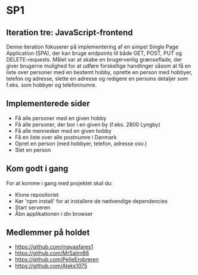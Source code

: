 # SP1

## Iteration tre: JavaScript-frontend

Denne iteration fokuserer på implementering af en simpel Single Page Application (SPA), der kan bruge endpoints til både GET, POST, PUT og DELETE-requests. Målet var at skabe en brugervenlig grænseflade, der giver brugerne mulighed for at udføre forskellige handlinger såsom at få en liste over personer med en bestemt hobby, oprette en person med hobbyer, telefon og adresse, slette en adresse og redigere en persons detaljer som f.eks. som hobbyer og telefonnumre.

## Implementerede sider

- Få alle personer med en given hobby
- Få alle personer, der bor i en given by (f.eks. 2800 Lyngby)
- Få alle mennesker med en given hobby
- Få en liste over alle postnumre i Danmark
- Opret en person (med hobbyer, telefon, adresse osv.)
- Slet en person

## Kom godt i gang
For at komme i gang med projektet skal du:

- Klone repositoriet
- Kør 'npm install' for at installere de nødvendige dependencies
- Start serveren
- Åbn applikationen i din browser

## Medlemmer på holdet

- https://github.com/mayasfares1
- https://github.com/MrSalim86
- https://github.com/PelleErobreren
- https://github.com/Aleks1075

